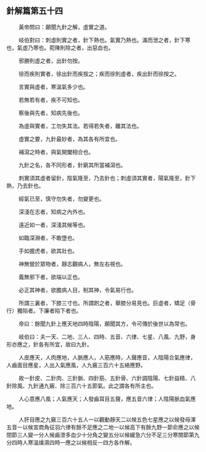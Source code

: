 ## 針解篇第五十四

<p>&emsp;&emsp;
黃帝問曰：願聞九針之解，虛實之道。
</p>
<p>&emsp;&emsp;
岐伯對曰：刺虛則實之者，針下熱也。氣實乃熱也。滿而泄之者，針下寒也，氣虛乃寒也。菀陳則除之者，出惡血也。
</p>
<p>&emsp;&emsp;
邪勝則虛之者，出針勿按。
</p>
<p>&emsp;&emsp;
徐而疾則實者，徐出針而疾按之；疾而徐則虛者，疾出針而徐按之。
</p>
<p>&emsp;&emsp;
言實與虛者，寒溫氣多少也。
</p>
<p>&emsp;&emsp;
若無若有者，疾不可知也。
</p>
<p>&emsp;&emsp;
察後與先者，知病先後也。
</p>
<p>&emsp;&emsp;
為虛與實者，工勿失其法。若得若失者，離其法也。
</p>
<p>&emsp;&emsp;
虛實之要，九針最妙者，為其各有所宜也。
</p>
<p>&emsp;&emsp;
補瀉之時者，與氣開闔相合也。
</p>
<p>&emsp;&emsp;
九針之名，各不同形者，針窮其所當補瀉也。
</p>
<p>&emsp;&emsp;
刺實須其虛者留針，陰氣隆至，乃去針也；刺虛須其實者，陽氣隆至，針下熱，乃去針也。
</p>
<p>&emsp;&emsp;
經氣已至，慎守勿失者，勿變更也。
</p>
<p>&emsp;&emsp;
深淺在志者，知病之內外也。
</p>
<p>&emsp;&emsp;
遠近如一者，深淺其候等也。
</p>
<p>&emsp;&emsp;
如臨深淵者，不敢墮也。
</p>
<p>&emsp;&emsp;
手如握虎者，欲其壯也。
</p>
<p>&emsp;&emsp;
神無營於眾物者，靜志觀病人，無左右視也。
</p>
<p>&emsp;&emsp;
義無邪下者，欲端以正也。
</p>
<p>&emsp;&emsp;
必正其神者，欲膽病人目，制其神，令氣易行也。
</p>
<p>&emsp;&emsp;
所謂三裏者，下膝三寸也。所謂跗之者，舉膝分易見也。巨虛者，矯足（骨行）獨陷者。下廉者陷下者也。
</p>
<p>&emsp;&emsp;
帝曰：餘聞九針上應天地四時陰陽，願聞其方，令可傳於後世以為常也。
</p>
<p>&emsp;&emsp;
岐伯曰：夫一天、二地、三人、四時、五音、六律、七星、八風、九野，身形亦應之，針各有所宜，故曰九針。
</p>
<p>&emsp;&emsp;
人皮應天，人肉應地，人脈應人，人筋應時，人聲應音，人陰陽合氣應律，人齒面目應星，人出入氣應風，人九竅三百六十五絡應野。
</p>
<p>&emsp;&emsp;
故一針皮、二針肉、三針脈、四針筋、五針骨、六針調陰陽、七針益精、八針除風、九針通九竅、除三百六十五節氣。此之謂各有所主也。
</p>
<p>&emsp;&emsp;
人心意應八風；人氣應天；人發齒耳目五聲，應五音六律；人陰陽脈血氣應地。
</p>
<p>&emsp;&emsp;
人肝目應之九竅三百六十五人一以觀動靜天二以候五色七星應之以候發母澤五音一以候宮商角征羽六律有餘不足應之二地一以候高下有餘九野一節俞應之以候閉節三人變一分人候齒泄多血少十分角之變五分以候緩急六分不足三分寒關節第九分四時人寒溫燥濕四時一應之以候相反一四方各作解。
</p>